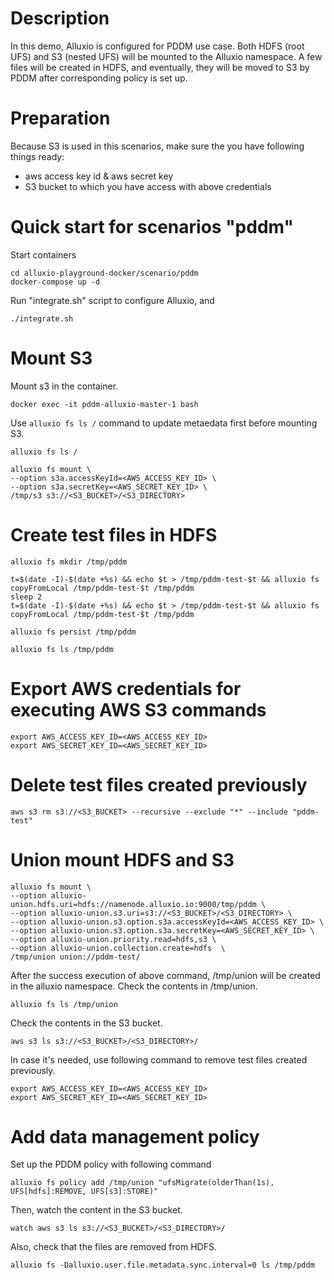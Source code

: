# Description

In this demo, Alluxio is configured for PDDM use case. Both HDFS (root UFS) and S3 (nested UFS) will be mounted to the Alluxio namespace. 
A few files will be created in HDFS, and eventually, they will be moved to S3 by PDDM after corresponding policy is set up.

# Preparation

Because S3 is used in this scenarios, make sure the you have following things ready:
* aws access key id & aws secret key
* S3 bucket to which you have access with above credentials

# Quick start for scenarios "pddm"

Start containers 
    
    cd alluxio-playground-docker/scenario/pddm
    docker-compose up -d

Run "integrate.sh" script to configure Alluxio, and 

    ./integrate.sh

# Mount S3

Mount s3 in the container.

    docker exec -it pddm-alluxio-master-1 bash

Use `alluxio fs ls /` command to update metaedata first before mounting S3.

    alluxio fs ls /

    alluxio fs mount \
    --option s3a.accessKeyId=<AWS_ACCESS_KEY_ID> \
    --option s3a.secretKey=<AWS_SECRET_KEY_ID> \
    /tmp/s3 s3://<S3_BUCKET>/<S3_DIRECTORY>

# Create test files in HDFS

    alluxio fs mkdir /tmp/pddm

    t=$(date -I)-$(date +%s) && echo $t > /tmp/pddm-test-$t && alluxio fs copyFromLocal /tmp/pddm-test-$t /tmp/pddm
    sleep 2
    t=$(date -I)-$(date +%s) && echo $t > /tmp/pddm-test-$t && alluxio fs copyFromLocal /tmp/pddm-test-$t /tmp/pddm

    alluxio fs persist /tmp/pddm

    alluxio fs ls /tmp/pddm

# Export AWS credentials for executing AWS S3 commands

    export AWS_ACCESS_KEY_ID=<AWS_ACCESS_KEY_ID>
    export AWS_SECRET_KEY_ID=<AWS_SECRET_KEY_ID>

# Delete test files created previously

    aws s3 rm s3://<S3_BUCKET> --recursive --exclude "*" --include "pddm-test"

# Union mount HDFS and S3

    alluxio fs mount \
    --option alluxio-union.hdfs.uri=hdfs://namenode.alluxio.io:9000/tmp/pddm \
    --option alluxio-union.s3.uri=s3://<S3_BUCKET>/<S3_DIRECTORY> \
    --option alluxio-union.s3.option.s3a.accessKeyId=<AWS_ACCESS_KEY_ID> \
    --option alluxio-union.s3.option.s3a.secretKey=<AWS_SECRET_KEY_ID> \
    --option alluxio-union.priority.read=hdfs,s3 \
    --option alluxio-union.collection.create=hdfs  \
    /tmp/union union://pddm-test/

After the success execution of above command, /tmp/union will be created in the alluxio namespace.
Check the contents in /tmp/union.

    alluxio fs ls /tmp/union

Check the contents in the S3 bucket.

    aws s3 ls s3://<S3_BUCKET>/<S3_DIRECTORY>/

In case it's needed, use following command to remove test files created previously.


    export AWS_ACCESS_KEY_ID=<AWS_ACCESS_KEY_ID>
    export AWS_SECRET_KEY_ID=<AWS_SECRET_KEY_ID>

# Add data management policy

Set up the PDDM policy with following command

    alluxio fs policy add /tmp/union "ufsMigrate(olderThan(1s), UFS[hdfs]:REMOVE, UFS[s3]:STORE)"

Then, watch the content in the S3 bucket.

    watch aws s3 ls s3://<S3_BUCKET>/<S3_DIRECTORY>/

Also, check that the files are removed from HDFS.

    alluxio fs -Dalluxio.user.file.metadata.sync.interval=0 ls /tmp/pddm